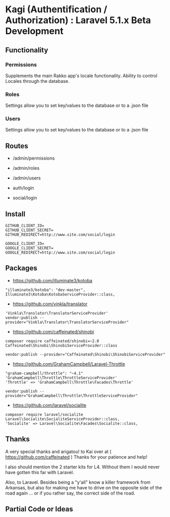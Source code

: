 # Kagi (Authentification / Authorization) : Laravel 5.1.x Beta Development


## Functionality


### Permissions
Supplements the main Rakko app's locale functionality.
Ability to control Locales through the database.


### Roles
Settings allow you to set key/values to the database or to a .json file


### Users
Settings allow you to set key/values to the database or to a .json file


## Routes

* /admin/permissions
* /admin/roles
* /admin/users


* auth/login
* social/login


## Install

```
GITHUB_CLIENT_ID=
GITHUB_CLIENT_SECRET=
GITHUB_REDIRECT=http://www.site.com/social/login

GOOGLE_CLIENT_ID=
GOOGLE_CLIENT_SECRET=
GOOGLE_REDIRECT=http://www.site.com/social/login
```


## Packages


* https://github.com/illuminate3/kotoba
```
"illuminate3/kotoba": "dev-master",
Illuminate3\Kotoba\KotobaServiceProvider::class,
```


* https://github.com/vinkla/translator
```
'Vinkla\Translator\TranslatorServiceProvider'
vendor:publish --provider="Vinkla\Translator\TranslatorServiceProvider"
```


* https://github.com/caffeinated/shinobi
```
composer require caffeinated/shinobi=~2.0
Caffeinated\Shinobi\ShinobiServiceProvider::class
```

```
vendor:publish --provider="Caffeinated\Shinobi\ShinobiServiceProvider"
```

* https://github.com/GrahamCampbell/Laravel-Throttle
```
"graham-campbell/throttle": "~4.1"
'GrahamCampbell\Throttle\ThrottleServiceProvider'
'Throttle' => 'GrahamCampbell\Throttle\Facades\Throttle'
```

```
vendor:publish --provider="GrahamCampbell\Throttle\ThrottleServiceProvider"
```

* https://github.com/laravel/socialite
```
composer require laravel/socialite
Laravel\Socialite\SocialiteServiceProvider::class,
'Socialite' => Laravel\Socialite\Facades\Socialite::class,
```


## Thanks
A very special thanks and arigatou! to Kai over at ( https://github.com/caffeinated )
Thanks for your patience and help!

I also should mention the 2 starter kits for L4. Without them I would never have gotten this far with Laravel.

Also, to Laravel. Besides being a "y'all" know a killer framework from Arkansas,
but also for making me have to drive on the opposite side of the road again ... or if you rather say,
the correct side of the road.


## Partial Code or Ideas


